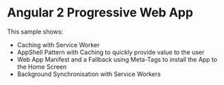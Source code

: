 # Angular 2 Progressive Web App

This sample shows:

- Caching with Service Worker 
- AppShell Pattern with Caching to quickly provide value to the user
- Web App Manifest and a Fallback using Meta-Tags to install the App to the Home Screen
- Background Synchronisation with Service Workers
